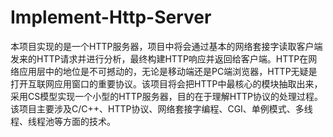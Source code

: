 # Implement-Http-Server
本项目实现的是一个HTTP服务器，项目中将会通过基本的网络套接字读取客户端发来的HTTP请求并进行分析，最终构建HTTP响应并返回给客户端。HTTP在网络应用层中的地位是不可撼动的，无论是移动端还是PC端浏览器，HTTP无疑是打开互联网应用窗口的重要协议。该项目将会把HTTP中最核心的模块抽取出来，采用CS模型实现一个小型的HTTP服务器，目的在于理解HTTP协议的处理过程。该项目主要涉及C/C++、HTTP协议、网络套接字编程、CGI、单例模式、多线程、线程池等方面的技术。

